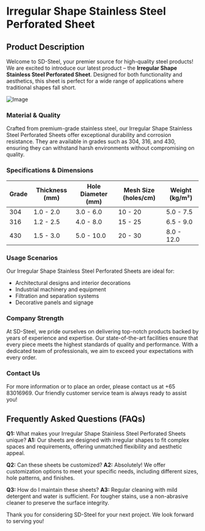 # Irregular Shape Stainless Steel Perforated Sheet

## Product Description

Welcome to SD-Steel, your premier source for high-quality steel products! We are excited to introduce our latest product – the **Irregular Shape Stainless Steel Perforated Sheet**. Designed for both functionality and aesthetics, this sheet is perfect for a wide range of applications where traditional shapes fall short.

![Image](https://github.com/user-attachments/assets/2567258e-e124-4816-932d-1809bd27ef0b)

### Material & Quality

Crafted from premium-grade stainless steel, our Irregular Shape Stainless Steel Perforated Sheets offer exceptional durability and corrosion resistance. They are available in grades such as 304, 316, and 430, ensuring they can withstand harsh environments without compromising on quality.

### Specifications & Dimensions

| Grade | Thickness (mm) | Hole Diameter (mm) | Mesh Size (holes/cm) | Weight (kg/m²) |
|-------|----------------|--------------------|----------------------|----------------|
| 304   | 1.0 - 2.0      | 3.0 - 6.0          | 10 - 20              | 5.0 - 7.5      |
| 316   | 1.2 - 2.5      | 4.0 - 8.0          | 15 - 25              | 6.5 - 9.0      |
| 430   | 1.5 - 3.0      | 5.0 - 10.0         | 20 - 30              | 8.0 - 12.0     |

### Usage Scenarios

Our Irregular Shape Stainless Steel Perforated Sheets are ideal for:
- Architectural designs and interior decorations
- Industrial machinery and equipment
- Filtration and separation systems
- Decorative panels and signage

### Company Strength

At SD-Steel, we pride ourselves on delivering top-notch products backed by years of experience and expertise. Our state-of-the-art facilities ensure that every piece meets the highest standards of quality and performance. With a dedicated team of professionals, we aim to exceed your expectations with every order.

### Contact Us

For more information or to place an order, please contact us at +65 83016969. Our friendly customer service team is always ready to assist you!

## Frequently Asked Questions (FAQs)

**Q1:** What makes your Irregular Shape Stainless Steel Perforated Sheets unique?
**A1:** Our sheets are designed with irregular shapes to fit complex spaces and requirements, offering unmatched flexibility and aesthetic appeal.

**Q2:** Can these sheets be customized?
**A2:** Absolutely! We offer customization options to meet your specific needs, including different sizes, hole patterns, and finishes.

**Q3:** How do I maintain these sheets?
**A3:** Regular cleaning with mild detergent and water is sufficient. For tougher stains, use a non-abrasive cleaner to preserve the surface integrity.

Thank you for considering SD-Steel for your next project. We look forward to serving you!